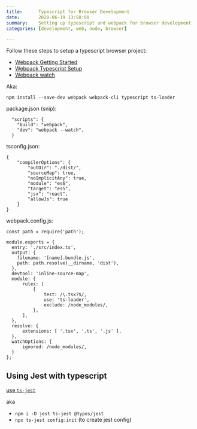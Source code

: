 ```yaml
---
title:      Typescript for Browser Development
date:       2020-06-19 13:50:00
summary:    Setting up typescript and webpack for browser development
categories: [development, web, node, browser]

---
```


Follow these steps to setup a typescript browser project:

* [Webpack Getting Started](https://webpack.js.org/guides/getting-started/)
* [Webpack Typescript Setup](https://webpack.js.org/guides/typescript/)
* [Webpack watch](https://webpack.js.org/configuration/watch/)


Aka:


`npm install --save-dev webpack webpack-cli typescript ts-loader`

package.json (snip):

```
  "scripts": {
    "build": "webpack",
    "dev": "webpack --watch",
  }
```

tsconfig.json:

```
{
    "compilerOptions": {
        "outDir": "./dist/",
        "sourceMap": true,
        "noImplicitAny": true,
        "module": "es6",
        "target": "es5",
        "jsx": "react",
        "allowJs": true
    }
}
```

webpack.config.js:

```
const path = require('path');

module.exports = {
  entry: './src/index.ts',
  output: {
    filename: '[name].bundle.js',
    path: path.resolve(__dirname, 'dist'),
  },
  devtool: 'inline-source-map',
  module: {
      rules: [
          {
              test: /\.tsx?$/,
              use: 'ts-loader',
              exclude: /node_modules/,
          },
      ],
  },
  resolve: {
      extensions: [ '.tsx', '.ts', '.js' ],
  },
  watchOptions: {
      ignored: /node_modules/,
  }
};
```

## Using Jest with typescript

[use `ts-jest`](https://github.com/kulshekhar/ts-jest)

aka

* `npm i -D jest ts-jest @types/jest`
* `npx ts-jest config:init` (to create jest config)

